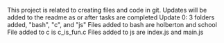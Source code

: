 This project is related to creating files and code in git. 
Updates will be added to the readme as or after tasks are completed
Update 0: 3 folders added, "bash", "c", and "js"
Files added to bash are holberton and school
File added to c is c_is_fun.c
Files added to js are index.js and main.js